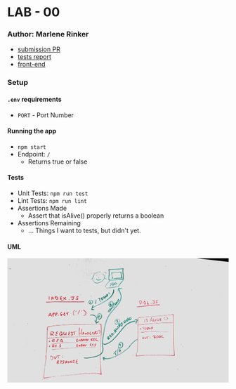 # LAB - 00

### Author: Marlene Rinker

- [submission PR](https://github.com/tutuorial-401js/class-00)
- [tests report](https://github.com/tutuorial-401js/class-00/actions)
- [front-end](https://tutorial-401js.herokuapp.com/)

### Setup

#### `.env` requirements

- `PORT` - Port Number

#### Running the app

- `npm start`
- Endpoint: `/`
  - Returns true or false

#### Tests

- Unit Tests: `npm run test`
- Lint Tests: `npm run lint`
- Assertions Made
  - Assert that isAlive() properly returns a boolean
- Assertions Remaining
  - ... Things I want to tests, but didn't yet.

#### UML

![UML Diagram](whiteboard.jpg)
